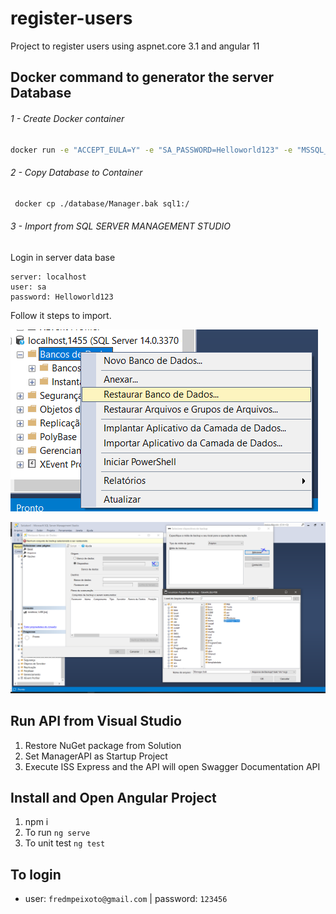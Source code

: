 # register-users
Project to register users using aspnet.core 3.1 and angular 11

## Docker command to generator the server Database
###### 1 - Create Docker container

```sh
docker run -e "ACCEPT_EULA=Y" -e "SA_PASSWORD=Helloworld123" -e "MSSQL_PID=Express" -p 1433:1433  --name sql1 -d mcr.microsoft.com/mssql/server:2017-latest
```

 ###### 2 - Copy Database to Container
```sh
 docker cp ./database/Manager.bak sql1:/ 
```

###### 3 - Import from SQL SERVER MANAGEMENT STUDIO
Login in server data base

```
server: localhost
user: sa
password: Helloworld123
```

Follow it steps to import.

![alt text](database/1.PNG "Restore")


![alt text](database/2.PNG "Select")

## Run API from Visual Studio 

1. Restore NuGet package from Solution
2. Set ManagerAPI as Startup Project
3. Execute ISS Express and the API will open Swagger Documentation API

## Install and Open Angular Project 

1.  npm i
2. To run `ng serve`
3. To unit test `ng test`

## To login

- user: `fredmpeixoto@gmail.com` | password: `123456`

